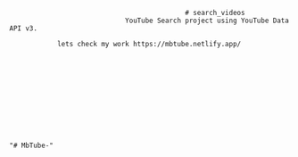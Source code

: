                                                 # search_videos
                                 YouTube Search project using YouTube Data API v3.
				 
				lets check my work https://mbtube.netlify.app/			 



			







	
	"# MbTube-" 

